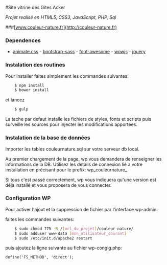 #Site vitrine des Gites Acker

*Projet realisé en HTML5, CSS3, JavaScript, PHP, Sql*

###[www.couleur-nature.fr](http://couleur-nature.fr)


### Dependences 

- [animate.css](https://github.com/daneden/animate.css) - [bootstrap-sass](https://github.com/twbs/bootstrap-sass) - [font-awesome](https://github.com/FortAwesome/Font-Awesome) - [wowjs](https://github.com/matthieua/WOW) - [jquery](https://github.com/jquery/jquery)


### Instalation des routines

Pour installer faites simplement les commandes suivantes:


```bash
  	$ npm install
  	$ bower install
```

et lancez

```bash
	$ gulp 
```

La tache par defaut installe les fichiers de styles, fonts et scripts puis surveille les sources pour injecter les modifications apportées. 


### Instalation de la base de données

Importer les tables couleurnature.sql sur votre serveur db local.

Au premier chargement de la page, wp vous demandera de renseigner les informations de la DB. Utilisez les details de connexion lié a votre installation en précisant pour le prefix: wp_couleurnature_

Si tous c'est passé correctement, wp vous indiquera qu'une version est déjà installé et vous proposera de vous connecter.


### Configuration WP

Pour activer l'ajout et la suppression de fichier par l'interface wp-admin:

faites les commandes suivantes:

```bash
  	$ sudo chmod 775 -R /[url_du_projet]/couleur-nature/
  	$ sudo adduser www-data [mon_utilisateur_courant]
  	$ sudo /etc/init.d/apache2 restart
```

puis ajoutez la ligne suivante au fichier wp-congig.php:

	define('FS_METHOD', 'direct');
